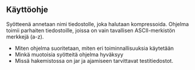 ## Käyttöohje

Syötteenä annetaan nimi tiedostolle, joka halutaan kompressoida. Ohjelma toimii parhaiten tiedostoille, joissa on vain tavallisen ASCII-merkistön merkkejä (a-z).



- Miten ohjelma suoritetaan, miten eri toiminnallisuuksia käytetään
- Minkä muotoisia syötteitä ohjelma hyväksyy
- Missä hakemistossa on jar ja ajamiseen tarvittavat testitiedostot.